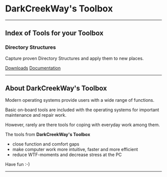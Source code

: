 # DarkCreekWay's Toolbox

---

## Index of Tools for your Toolbox

### Directory Structures

Capture proven Directory Structures and apply them to new places.

[Downloads](https://github.com/DarkCreekWay/DirectoryStructures/releases)
[Documentation](https://github.com/DarkCreekWay/DirectoryStructures/wiki/DarkCreekWay's-Tool-for-directory-structures) 

---

## About DarkCreekWay's Toolbox

Modern operating systems provide users with a wide range of functions.

Basic on-board tools are included with the operating systems for important
maintenance and repair work.

However, rarely are there tools for coping with everyday work among them.

The tools from **DarkCreekWay's Toolbox**

* close function and comfort gaps
* make computer work more intuitive, faster and more efficient
* reduce WTF-moments and decrease stress at the PC

Have fun :-)

---
